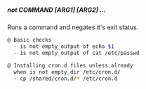 ##### not COMMAND [ARG1] [ARG2] ...

Runs a command and negates it's exit status.

```bash
@ Basic checks
  - is not empty_output of echo $1
  - is not empty_output of cat /etc/passwd
 
@ Installing cron.d files unless already
  when is not empty_dir /etc/cron.d/
  - cp /shared/cron.d/* /etc/cron.d
```
